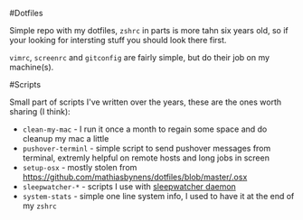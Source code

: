 
#Dotfiles

Simple repo with my dotfiles, `zshrc` in parts is more tahn six years old, so if your looking for intersting stuff you should look there first.

`vimrc`, `screenrc` and `gitconfig` are fairly simple, but do their job on my machine(s).

#Scripts

Small part of scripts I've written over the years, these are the ones worth sharing (I think):

* `clean-my-mac` - I run it once a month to regain some space and do cleanup my mac a little
* `pushover-terminl` - simple script to send pushover messages from terminal, extremly helpful on remote hosts and long jobs in screen
* `setup-osx` - mostly stolen from https://github.com/mathiasbynens/dotfiles/blob/master/.osx
* `sleepwatcher-*` - scripts I use with [sleepwatcher daemon](http://www.bernhard-baehr.de)
* `system-stats` - simple one line system info, I used to have it at the end of my `zshrc`
